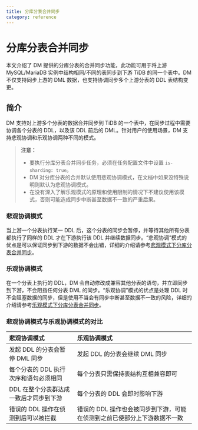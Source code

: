 ```yaml
---
title: 分库分表合并同步
category: reference
---
```


# 分库分表合并同步

本文介绍了 DM 提供的分库分表的合并同步功能，此功能可用于将上游 MySQL/MariaDB 实例中结构相同/不同的表同步到下游 TiDB 的同一个表中。DM 不仅支持同步上游的 DML 数据，也支持协调同步多个上游分表的 DDL 表结构变更。

## 简介

DM 支持对上游多个分表的数据合并同步到 TiDB 的一个表中，在同步过程中需要协调各个分表的 DDL，以及该 DDL 前后的 DML。针对用户的使用场景，DM 支持悲观协调和乐观协调两种不同的模式。

> **注意：**
>
> - 要执行分库分表合并同步任务，必须在任务配置文件中设置 `is-sharding: true`。
> - DM 对分库分表的合并默认使用悲观协调模式，在文档中如果没特殊说明则默认为悲观协调模式。
> - 在没有深入了解乐观模式的原理和使用限制的情况下不建议使用该模式，否则可能造成同步中断甚至数据不一致的严重后果。

### 悲观协调模式

当上游一个分表执行某一 DDL 后，这个分表的同步会暂停，并等待其他所有分表都执行了同样的 DDL 才在下游执行该 DDL 并继续数据同步。“悲观协调”模式的优点是可以保证同步到下游的数据不会出错，详细的介绍请参考[悲观模式下分库分表合并同步](feature-shard-merge-pessimistic.md)。

### 乐观协调模式

在一个分表上执行的 DDL，DM 会自动修改成兼容其他分表的语句，并立即同步到下游，不会阻挡任何分表 DML 的同步。“乐观协调”模式的优点是处理 DDL 时不会阻塞数据的同步，但是使用不当会有同步中断甚至数据不一致的风险，详细的介绍请参考[乐观模式下分库分表合并同步](feature-shard-merge-optimistic.md)。

### 悲观协调模式与乐观协调模式的对比

| 悲观协调模式   | 乐观协调模式   |
| :----------- | :----------- |
| 发起 DDL 的分表会暂停 DML 同步 | 发起 DDL 的分表会继续 DML 同步 |
| 每个分表的 DDL 执行次序和语句必须相同 | 每个分表只需保持表结构互相兼容即可 |
| DDL 在整个分表群达成一致后才同步到下游 | 每个分表的 DDL 会即时影响下游 |
| 错误的 DDL 操作在侦测到后可以被拦截 | 错误的 DDL 操作也会被同步到下游，可能在侦测到之前已使部分上下游数据不一致 |

